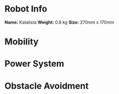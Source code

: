 # Robot Info
**Name:** Katalista
**Weight:** 0.8 kg
**Size:** 270mm x 170mm


# Mobility

# Power System

# Obstacle Avoidment


